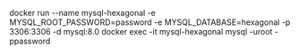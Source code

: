docker run --name mysql-hexagonal -e MYSQL_ROOT_PASSWORD=password -e MYSQL_DATABASE=hexagonal -p 3306:3306 -d mysql:8.0
docker exec -it mysql-hexagonal mysql -uroot -ppassword